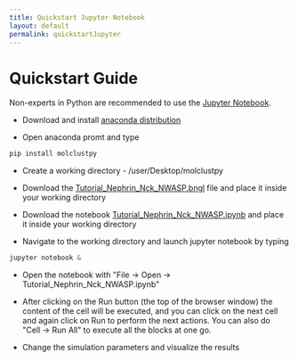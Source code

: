 ```yaml
---
title: Quickstart Jupyter Notebook
layout: default
permalink: quickstartJupyter
---
```


# Quickstart Guide

Non-experts in Python are recommended to use the [Jupyter Notebook](https://jupyter.org/). 

* Download and install [anaconda distribution](https://www.anaconda.com/products/distribution) 

* Open anaconda promt and type

 ```python
pip install molclustpy
```

* Create a working directory - /user/Desktop/molclustpy

* Download the [Tutorial_Nephrin_Nck_NWASP.bngl](../notebooks/Tutorial_Nephrin_Nck_NWASP.bngl) file and place it inside your working directory 

* Download the notebook [Tutorial_Nephrin_Nck_NWASP.ipynb](../notebooks/Tutorial_Nephrin_Nck_NWASP.ipynb) and place it inside your working directory 

* Navigate to the working directory and launch jupyter notebook by typing

 ```python
jupyter notebook &
```

* Open the notebook with "File -> Open -> Tutorial_Nephrin_Nck_NWASP.ipynb"

* After clicking on the Run button (the top of the browser window) the content of the cell will be executed, and you can click on the next cell and again click on Run to perform the next actions. You can also do "Cell -> Run All" to execute all the blocks at one go. 

* Change the simulation parameters and visualize the results
